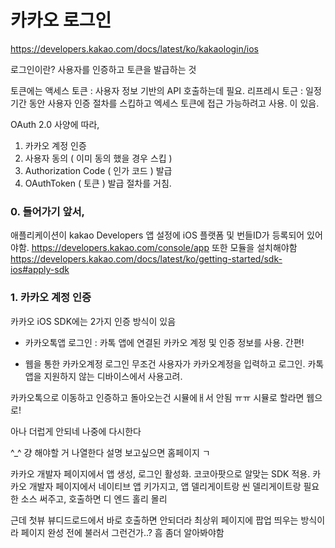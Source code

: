 # 카카오 로그인
https://developers.kakao.com/docs/latest/ko/kakaologin/ios

로그인이란? 사용자를 인증하고 토큰을 발급하는 것

토큰에는 
액세스 토큰 : 사용자 정보 기반의 API 호출하는데 필요.
리프레시 토근 : 일정 기간 동안 사용자 인증 절차를 스킵하고 엑세스 토큰에 접근 가능하려고 사용.
이 있음.

OAuth 2.0 사양에 따라,
1. 카카오 계정 인증
2. 사용자 동의 ( 이미 동의 했을 경우 스킵 )
3. Authorization Code ( 인가 코드 ) 발급
4. OAuthToken ( 토큰 ) 발급
절차를 거침.

### 0. 들어가기 앞서,
애플리케이션이 kakao Developers 앱 설정에 iOS 플랫폼 및 번들ID가 등록되어 있어야함.
https://developers.kakao.com/console/app
또한 모듈을 설치해야함
https://developers.kakao.com/docs/latest/ko/getting-started/sdk-ios#apply-sdk


### 1. 카카오 계정 인증
카카오 iOS SDK에는 2가지 인증 방식이 있음
 - 카카오톡앱 로그인 :
카톡 앱에 연결된 카카오 계정 및 인증 정보를 사용. 간편!

 - 웹을 통한 카카오계정 로그인
무조건 사용자가 카카오계정을 입력하고 로그인. 카톡 앱을 지원하지 않는 디바이스에서 사용고려.


카카오톡으로 이동하고 인증하고 돌아오는건 시뮬에ㅐ서 안됨 ㅠㅠ
시뮬로 할라면 웹으로!

아나 더럽게 안되네 나중에 다시한다



^_^ 걍 해야할 거 나열한다
설명 보고싶으면 홈페이지 ㄱ

카카오 개발자 페이지에서 앱 생성, 로그인 활성화.
코코아팟으로 알맞는 SDK 적용.
카카오 개발자 페이지에서 네이티브 앱 키가지고,
앱 델리게이트랑 씬 델리게이트랑 필요한 소스 써주고,
호출하면 디 엔드 홀리 몰리

근데 첫뷰 뷰디드로드에서 바로 호출하면 안되더라 최상위 페이지에 팝업 띄우는 방식이라 페이지 완성 전에 불러서 그런건가..? 흠 좀더 알아봐야함
